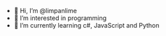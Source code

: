 - 👋 Hi, I’m @limpanlime
- 👀 I’m interested in programming
- 🌱 I’m currently learning c#, JavaScript and Python

